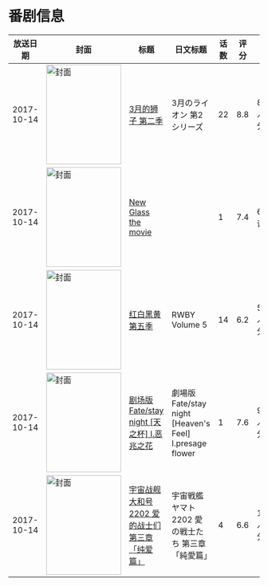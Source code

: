 # 番剧信息

|放送日期|封面|标题|日文标题|话数|评分|评分人数|
|---|---|---|---|---|---|---|
|2017-10-14|<img src="https://lain.bgm.tv/pic/cover/c/5c/49/211567_pGm5Q.jpg" alt="封面" style="width:150px;height:200px;object-fit:cover;">|[3月的狮子 第二季](https://bangumi.tv/subject/211567)|3月のライオン 第2シリーズ|22|8.8|8506人评分|
|2017-10-14|<img src="https://bangumi.tv/img/no_icon_subject.png" alt="封面" style="width:150px;height:200px;object-fit:cover;">|[New Glass the movie](https://bangumi.tv/subject/360361)||1|7.4|64人评分|
|2017-10-14|<img src="https://lain.bgm.tv/pic/cover/c/7d/b3/224720_SBBgF.jpg" alt="封面" style="width:150px;height:200px;object-fit:cover;">|[红白黑黄 第五季](https://bangumi.tv/subject/224720)|RWBY Volume 5|14|6.2|581人评分|
|2017-10-14|<img src="https://lain.bgm.tv/pic/cover/c/34/9f/109375_o2NnF.jpg" alt="封面" style="width:150px;height:200px;object-fit:cover;">|[剧场版 Fate/stay night [天之杯] I.恶兆之花](https://bangumi.tv/subject/109375)|劇場版 Fate/stay night [Heaven's Feel] I.presage flower|1|7.6|9804人评分|
|2017-10-14|<img src="https://lain.bgm.tv/pic/cover/c/7c/c5/192152_q8oNn.jpg" alt="封面" style="width:150px;height:200px;object-fit:cover;">|[宇宙战舰大和号2202 爱的战士们 第三章「纯爱篇」](https://bangumi.tv/subject/192152)|宇宙戦艦ヤマト2202 愛の戦士たち 第三章「純愛篇」|4|6.6|107人评分|
